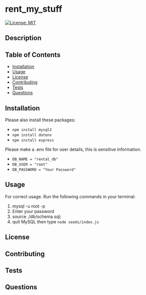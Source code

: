 # rent_my_stuff

[![License: MIT](https://img.shields.io/badge/License-MIT-yellow.svg)](https://opensource.org/licenses/MIT)

## Description



## Table of Contents

- [Installation](#installation)
- [Usage](#usage)
- [License](#license)
- [Contributing](#contributing)
- [Tests](#tests)
- [Questions](#questions)

## Installation


Please also install these packages:
- `npm install mysql2` 
- `npm install dotenv` 
- `npm install express`

Please make a .env file for user details, this is sensitive information.
- `DB_NAME = "rental_db"`
- `DB_USER = "root"`
- `DB_PASSWORD = "Your Password"`

## Usage

For correct usage. Run the following commands in your terminal:
1. mysql -u root -p 
2. Enter your password 
3. source ./db/schema.sql; 
4. quit MySQL then type `node seeds/index.js`


## License



## Contributing


  
## Tests


  
## Questions

